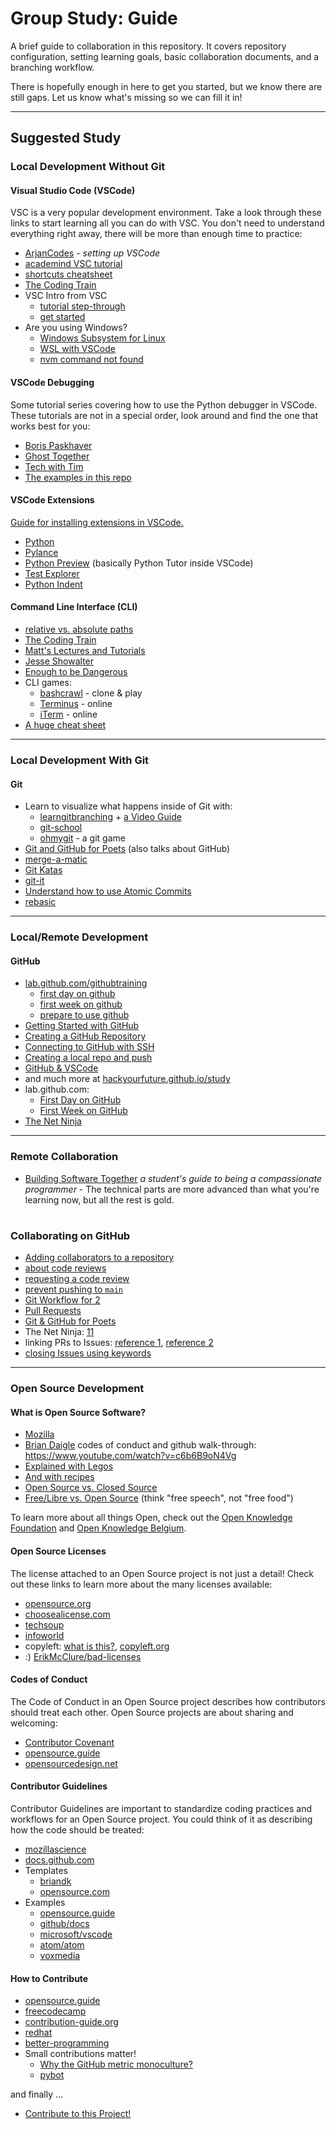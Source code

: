 # Group Study: Guide

A brief guide to collaboration in this repository. It covers repository configuration, setting learning goals, basic collaboration documents, and a branching workflow.

There is hopefully enough in here to get you started, but we know there are still gaps. Let us know what's missing so we can fill it in!

---

## Suggested Study

### Local Development Without Git

#### Visual Studio Code (VSCode)

VSC is a very popular development environment. Take a look through these links to start learning all you can do with VSC. You don't need to understand everything right away, there will
be more than enough time to practice:

- [ArjanCodes](https://www.youtube.com/watch?v=fj2tuTIcUys) - _setting up VSCode_
- [academind VSC tutorial](https://www.youtube.com/watch?v=VqCgcpAypFQ)
- [shortcuts cheatsheet](https://vscode-shortcuts.com/)
- [The Coding Train](https://www.youtube.com/watch?v=yJw0SyKO9IU)
- VSC Intro from VSC
  - [tutorial step-through](https://code.visualstudio.com/docs/introvideos/basics)
  - [get started](https://code.visualstudio.com/docs/getstarted/introvideos)
- Are you using Windows?
  - [Windows Subsystem for Linux](https://docs.microsoft.com/en-us/windows/wsl/install-win10)
  - [WSL with VSCode](https://docs.microsoft.com/en-us/windows/wsl/tutorials/wsl-vscode)
  - [nvm command not found](https://dev.to/duhbhavesh/nvm-command-not-found-1ho)

#### VSCode Debugging

Some tutorial series covering how to use the Python debugger in VSCode. These tutorials are not in a special order, look around and find the one that works best for you:

- [Boris Paskhaver](https://www.youtube.com/playlist?list=PLQzZ4krxwT9Yay3kz8ly4wXiYJHzMtsWi)
- [Ghost Together](https://www.youtube.com/watch?v=oCcTiRGPogQ)
- [Tech with Tim](https://www.youtube.com/watch?v=7qZBwhSlfOo)
- [The examples in this repo](https://denepo.js.org/watch/?url=https://raw.githubusercontent.com/MIT-Emerging-Talent/debugging/main/0_stepping_through/guide.mp4)

#### VSCode Extensions

[Guide for installing extensions in VSCode.](https://code.visualstudio.com/learn/get-started/extensions)

- [Python](https://marketplace.visualstudio.com/items?itemName=ms-python.python)
- [Pylance](https://marketplace.visualstudio.com/items?itemName=ms-python.vscode-pylance)
- [Python Preview](https://marketplace.visualstudio.com/items?itemName=dongli.python-preview) (basically Python Tutor inside VSCode)
- [Test Explorer](https://marketplace.visualstudio.com/items?itemName=LittleFoxTeam.vscode-python-test-adapter)
- [Python Indent](https://marketplace.visualstudio.com/items?itemName=KevinRose.vsc-python-indent)

#### Command Line Interface (CLI)

- [relative vs. absolute paths](https://www.youtube.com/watch?v=ephId3mYu9o)
- [The Coding Train](https://www.youtube.com/watch?v=FnkkzgYuXUM&list=PLRqwX-V7Uu6Zu_uqEA6NqhLzKLACwU74X&index=3)
- [Matt's Lectures and Tutorials](https://www.youtube.com/watch?v=mUXVBMhr7Xg)
- [Jesse Showalter](https://www.youtube.com/watch?v=5XgBd6rjuDQ)
- [Enough to be Dangerous](https://www.learnenough.com/command-line-tutorial)
- CLI games:
  - [bashcrawl](https://gitlab.com/slackermedia/bashcrawl/) - clone & play
  - [Terminus](https://web.mit.edu/mprat/Public/web/Terminus/Web/main.html) -
    online
  - [iTerm](https://sr6033.github.io/lterm/) - online
- [A huge cheat sheet](https://gist.github.com/LeCoupa/122b12050f5fb267e75f)

---

### Local Development With Git

#### Git

- Learn to visualize what happens inside of Git with:
  - [learngitbranching](https://learngitbranching.js.org/) +
    [a Video Guide](https://www.youtube.com/watch?v=dG0ke9vILQM)
  - [git-school](https://git-school.github.io/visualizing-git/)
  - [ohmygit](https://ohmygit.org/) - a git game
- [Git and GitHub for Poets](https://www.youtube.com/playlist?list=PLRqwX-V7Uu6ZF9C0YMKuns9sLDzK6zoiV)
  (also talks about GitHub)
- [merge-a-matic](https://github.com/lpmi-13/merge-a-matic)
- [Git Katas](https://github.com/eficode-academy/git-katas)
- [git-it](https://github.com/jlord/git-it-electron/)
- [Understand how to use Atomic Commits](https://curiousprogrammer.io/blog/how-to-craft-your-changes-into-small-atomic-commits-using-git)
- [rebasic](https://github.com/lpmi-13/rebasic)

---

### Local/Remote Development

#### GitHub

- [lab.github.com/githubtraining](https://lab.github.com/githubtraining/paths/)
  - [first day on github](https://lab.github.com/githubtraining/first-day-on-github)
  - [first week on github](https://lab.github.com/githubtraining/first-week-on-github)
  - [prepare to use github](https://lab.github.com/githubtraining/prepare-to-use-github)
- [Getting Started with GitHub](https://help.github.com/en/github/getting-started-with-github)
- [Creating a GitHub Repository](https://www.youtube.com/watch?v=WfhRyz3Wf4o)
- [Connecting to GitHub with SSH](https://www.youtube.com/watch?v=p4Jhf729jgg)
- [Creating a local repo and push](https://www.youtube.com/watch?v=vbQ2bYHxxEA)
- [GitHub & VSCode](https://www.youtube.com/watch?v=ZDo0Qht5D6w)
- and much more at
  [hackyourfuture.github.io/study](https://hackyourfuture.github.io/study)
- lab.github.com:
  - [First Day on GitHub](https://lab.github.com/githubtraining/first-day-on-github)
  - [First Week on GitHub](https://lab.github.com/githubtraining/first-week-on-github)
- [The Net Ninja](https://www.youtube.com/watch?v=QV0kVNvkMxc&list=PL4cUxeGkcC9goXbgTDQ0n_4TBzOO0ocPR&index=8)

---

### Remote Collaboration

- [Building Software Together](https://buildtogether.tech/) _a student's guide
  to being a compassionate programmer_ - The technical parts are more advanced
  than what you're learning now, but all the rest is gold.

#

### Collaborating on GitHub

- [Adding collaborators to a repository](https://www.youtube.com/watch?v=p49LRx3hYI8)
- [about code reviews](https://help.github.com/en/github/collaborating-with-issues-and-pull-requests/about-pull-request-reviews)
- [requesting a code review](https://help.github.com/en/github/collaborating-with-issues-and-pull-requests/requesting-a-pull-request-review)
- [prevent pushing to `main`](https://stackoverflow.com/a/57685576)
- [Git Workflow for 2](https://github.com/hackyourfuturebelgium/git-workflow-workshop-for-two)
- [Pull Requests](https://www.youtube.com/watch?v=2M16faxEQsg)
- [Git & GitHub for Poets](https://www.youtube.com/watch?v=BCQHnlnPusY&list=PLRqwX-V7Uu6ZF9C0YMKuns9sLDzK6zoiV)
- The Net Ninja:
  [11](https://www.youtube.com/watch?v=MnUd31TvBoU&list=PL4cUxeGkcC9goXbgTDQ0n_4TBzOO0ocPR&index=11)
- linking PRs to Issues:
  [reference 1](https://help.github.com/en/github/managing-your-work-on-github/linking-a-pull-request-to-an-issue),
  [reference 2](https://help.github.com/articles/autolinked-references-and-urls/)
- [closing Issues using keywords](https://help.github.com/en/enterprise/2.16/user/github/managing-your-work-on-github/closing-issues-using-keywords)

---

### Open Source Development

#### What is Open Source Software?

- [Mozilla](https://www.youtube.com/watch?v=7c0IrsDsNaw)
- [Brian Daigle](https://www.youtube.com/watch?v=1ehpgbb3XD0) codes of conduct
  and github walk-through: <https://www.youtube.com/watch?v=c6b6B9oN4Vg>
- [Explained with Legos](https://www.youtube.com/watch?v=a8fHgx9mE5U)
- [And with recipes](https://www.youtube.com/watch?v=9ShgYrBkTRs)
- [Open Source vs. Closed Source](https://www.youtube.com/watch?v=2q91vTvc7YE)
- [Free/Libre vs. Open Source](https://www.youtube.com/watch?v=Ag1AKIl_2GM)
  (think "free speech", not "free food")

To learn more about all things Open, check out the
[Open Knowledge Foundation](https://okfn.org) and
[Open Knowledge Belgium](https://openknowledge.be).

#### Open Source Licenses

The license attached to an Open Source project is not just a detail! Check out
these links to learn more about the many licenses available:

- [opensource.org](https://opensource.org/licenses)
- [choosealicense.com](https://choosealicense.com)
- [techsoup](https://www.techsoup.org/support/articles-and-how-tos/making-sense-of-software-licensing)
- [infoworld](https://www.infoworld.com/article/2839560/sticking-a-license-on-everything.html)
- copyleft: [what is this?](https://www.youtube.com/watch?v=6Xky8HTqaZo),
  [copyleft.org](https://copyleft.org)
- :) [ErikMcClure/bad-licenses](https://github.com/ErikMcClure/bad-licenses)

#### Codes of Conduct

The Code of Conduct in an Open Source project describes how contributors should
treat each other. Open Source projects are about sharing and welcoming:

- [Contributor Covenant](https://www.contributor-covenant.org)
- [opensource.guide](https://opensource.guide/code-of-conduct/)
- [opensourcedesign.net](https://opensourcedesign.net/code-of-conduct/)

#### Contributor Guidelines

Contributor Guidelines are important to standardize coding practices and
workflows for an Open Source project. You could think of it as describing how
the code should be treated:

- [mozillascience](https://mozillascience.github.io/working-open-workshop/contributing/)
- [docs.github.com](https://docs.github.com/en/github/building-a-strong-community/setting-guidelines-for-repository-contributors)
- Templates
  - [briandk](https://gist.github.com/briandk/3d2e8b3ec8daf5a27a62)
  - [opensource.com](https://opensource.com/life/16/3/contributor-guidelines-template-and-tips)
- Examples
  - [opensource.guide](https://github.com/github/opensource.guide/blob/main/CONTRIBUTING.md)
  - [github/docs](https://github.com/github/docs/blob/main/CONTRIBUTING.md)
  - [microsoft/vscode](https://github.com/microsoft/vscode/blob/main/CONTRIBUTING.md)
  - [atom/atom](https://github.com/atom/atom/blob/master/CONTRIBUTING.md)
  - [voxmedia](https://github.com/voxmedia/open-source-contribution-guidelines)

#### How to Contribute

- [opensource.guide](https://opensource.guide)
- [freecodecamp](https://github.com/FreeCodeCamp/how-to-contribute-to-open-source)
- [contribution-guide.org](https://www.contribution-guide.org)
- [redhat](https://www.redhat.com/en/resources/open-source-participation-guidelines-overview)
- [better-programming](https://medium.com/better-programming/4-effortless-steps-for-contributing-to-open-source-projects-35000599367b)
- Small contributions matter!
  - [Why the GitHub metric monoculture?](https://medium.com/@leskis/why-the-github-metric-monoculture-d179a2f1d130)
  - [pybot](https://github.com/lpmi-13/pypobot)

and finally ...

- [Contribute to this Project!](https://github.com/Syknapse/Contribute-To-This-Project)
